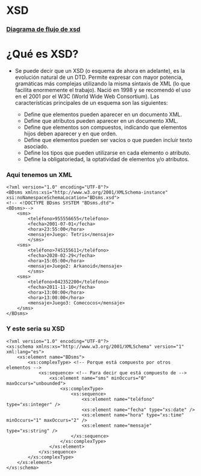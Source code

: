 # XSD

### [Diagrama de flujo de xsd](DefinicionElementosAtributosXsd.pdf)

# ¿Qué es XSD?
- Se puede decir que un XSD (o esquema de ahora en adelante), es la evolución natural de un DTD. Permite expresar con mayor potencia, gramáticas más complejas utilizando la misma sintaxis de XML (lo que facilita enormemente el trabajo). Nació en 1998 y se recomendó el uso en el 2001 por el W3C (World Wide Web Consortium). Las características principales de un esquema son las siguientes:

    - Define que elementos pueden aparecer en un documento XML.
    - Define que atributos pueden aparecer en un documento XML.
    - Define que elementos son compuestos, indicando que elementos hijos deben aparecer y en que orden.
    - Define que elementos pueden ser vacíos o que pueden incluir texto asociado.
    - Define los tipos que pueden utilizarse en cada elemento o atributo.
    - Define la obligatoriedad, la optatividad de elementos y/o atributos.

### Aqui tenemos un XML

```
<?xml version="1.0" encoding="UTF-8"?>
<BDsms xmlns:xsi="http://www.w3.org/2001/XMLSchema-instance" xsi:noNamespaceSchemaLocation="BDsms.xsd">
<!-- <!DOCTYPE BDsms SYSTEM "BDsms.dtd">
<BDsms>-->
    <sms>
        <teléfono>955556655</teléfono>
        <fecha>2001-07-01</fecha>
        <hora>23:55:00</hora>
        <mensaje>Juego: Tetris</mensaje>
        </sms>
    <sms>
        <teléfono>745155611</teléfono>
        <fecha>2020-02-29</fecha>
        <hora>15:05:00</hora>
        <mensaje>Juego2: Arkanoid</mensaje>
        </sms>
    <sms>
        <teléfono>842352200</teléfono>
        <fecha>2011-11-10</fecha>
        <hora>13:00:00</hora>
        <hora>13:00:00</hora>
        <mensaje>Juego3: Comecocos</mensaje>
    </sms>
</BDsms>
```

### Y este seria su XSD

```
<?xml version="1.0" encoding="UTF-8"?>
<xs:schema xmlns:xs="http://www.w3.org/2001/XMLSchema" version="1" xml:lang="es">
    <xs:element name="BDsms">
        <xs:complexType> <!-- Porque está compuesto por otros elementos -->
            <xs:sequence> <!-- Para decir que está compuesto de -->
                <xs:element name="sms" minOccurs="0" maxOccurs="unbounded">
                    <xs:complexType>
                        <xs:sequence>
                            <xs:element name="teléfono" type="xs:integer" />
                            <xs:element name="fecha" type="xs:date" />
                            <xs:element name="hora" type="xs:time" minOccurs="1" maxOccurs="2" />
                            <xs:element name="mensaje" type="xs:string" />
                        </xs:sequence>
                    </xs:complexType>
                </xs:element>
            </xs:sequence>
        </xs:complexType>
    </xs:element>
</xs:schema>
```

